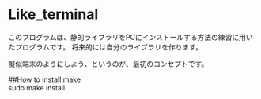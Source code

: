 # Like_terminal

このプログラムは、静的ライブラリをPCにインストールする方法の練習に用いたプログラムです。
将来的には自分のライブラリを作ります。

擬似端末のようにしよう、というのが、最初のコンセプトです。

##How to install
make  
sudo make install  
